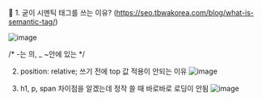 🍳 1. 굳이 시멘틱 태그를 쓰는 이유? (https://seo.tbwakorea.com/blog/what-is-semantic-tag/)

![image](https://github.com/gogoringhye/restart/assets/145514996/2b0cf9d8-03be-431a-833b-2258b02916e5)


/* -는 의, _ ~안에 있는 */

2. position: relative; 쓰기 전에 top 값 적용이 안되는 이유
![image](https://github.com/gogoringhye/restart/assets/145514996/120e5eda-2dff-431d-8c41-fef94f4e5ce4)

3. h1, p, span 차이점을 알겠는데 정작 쓸 때 바로바로 로딩이 안됨
![image](https://github.com/gogoringhye/restart/assets/145514996/67444c20-9689-4ed2-a439-f2bcd3fd21bf)
